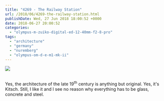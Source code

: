 ```yaml
---
title: "4269 - The Railway Station"
url: /2018/06/4269-the-railway-station.html
publishDate: Wed, 27 Jun 2018 18:00:52 +0000
date: 2018-06-27 20:00:52
categories: 
  - "olympus-m-zuiko-digital-ed-12-40mm-f2-8-pro"
tags: 
  - "architecture"
  - "germany"
  - "nuremberg"
  - "olympus-om-d-e-m1-mk-ii"
---
```

<div class="container">
<div class="center"><a target="_blank" href="https://d25zfm9zpd7gm5.cloudfront.net/1200x1200/2017/20170620_160951_lr.jpg"><img class="webfeedsFeaturedVisual" src="https://d25zfm9zpd7gm5.cloudfront.net/0600x0600/2017/20170620_160951_lr.jpg" /></a></div>
</div>
<br />

Yes, the architecture of the late 19<sup>th</sup> century is anything but original. Yes, it's Kitsch. Still, I like it and I see no reason why everything has to be glass, concrete and steel.
